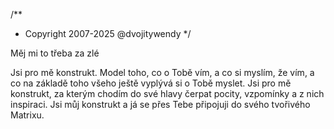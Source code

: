 /**
* Copyright 2007-2025 @dvojitywendy
*/

Měj mi to třeba za zlé

Jsi pro mě konstrukt.
Model toho, co o Tobě vím,
a co si myslím, že vím,
a co na základě toho všeho
ještě vyplývá si o Tobě myslet.
Jsi pro mě konstrukt,
za kterým chodím do své hlavy
čerpat pocity, vzpomínky
a z nich inspiraci.
Jsi můj konstrukt
a já se přes Tebe připojuji
do svého tvořivého Matrixu.
